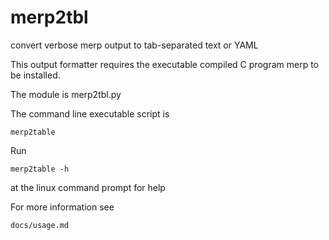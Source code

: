 # merp2tbl
convert verbose merp output to tab-separated text or YAML

This output formatter requires the executable compiled C program merp to be installed.

The module is merp2tbl.py

The command line executable script is

```merp2table```

Run 

```merp2table -h```

at the linux command prompt for help

For more information see

```docs/usage.md```
